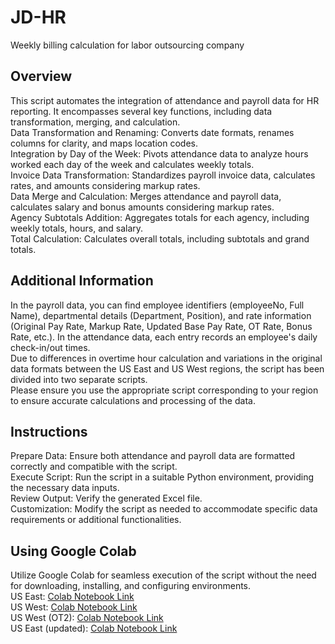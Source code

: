 # JD-HR
Weekly billing calculation for labor outsourcing company

## Overview
This script automates the integration of attendance and payroll data for HR reporting. It encompasses several key functions, including data transformation, merging, and calculation.  
Data Transformation and Renaming: Converts date formats, renames columns for clarity, and maps location codes.  
Integration by Day of the Week: Pivots attendance data to analyze hours worked each day of the week and calculates weekly totals.  
Invoice Data Transformation: Standardizes payroll invoice data, calculates rates, and amounts considering markup rates.  
Data Merge and Calculation: Merges attendance and payroll data, calculates salary and bonus amounts considering markup rates.  
Agency Subtotals Addition: Aggregates totals for each agency, including weekly totals, hours, and salary.  
Total Calculation: Calculates overall totals, including subtotals and grand totals.  

## Additional Information
In the payroll data, you can find employee identifiers (employeeNo, Full Name), departmental details (Department, Position), and rate information (Original Pay Rate, Markup Rate, Updated Base Pay Rate, OT Rate, Bonus Rate, etc.). In the attendance data, each entry records an employee's daily check-in/out times.  
Due to differences in overtime hour calculation and variations in the original data formats between the US East and US West regions, the script has been divided into two separate scripts.  
Please ensure you use the appropriate script corresponding to your region to ensure accurate calculations and processing of the data.

## Instructions
Prepare Data: Ensure both attendance and payroll data are formatted correctly and compatible with the script.  
Execute Script: Run the script in a suitable Python environment, providing the necessary data inputs.  
Review Output: Verify the generated Excel file.  
Customization: Modify the script as needed to accommodate specific data requirements or additional functionalities.  

## Using Google Colab
Utilize Google Colab for seamless execution of the script without the need for downloading, installing, and configuring environments.  
US East: [Colab Notebook Link](https://colab.research.google.com/drive/1si7ckvqH-zMf4Y_rXo53wL5qoDB57drN?usp=sharing)  
US West: [Colab Notebook Link](https://colab.research.google.com/drive/1HshjH2X15EfsJZV6iVHGpCVftKcPgI4F?usp=sharing)  
US West (OT2): [Colab Notebook Link](https://colab.research.google.com/drive/13YsAFqvTXq5iNI4ddzQxsOsjMwjQ26MR#scrollTo=-vmIJkxvFQhh)  
US East (updated): [Colab Notebook Link](https://colab.research.google.com/drive/1qR6sIiSnpNRkUXCU_USY4CfKpzM0hTfm#scrollTo=CWQ3ilnJsxsO)

